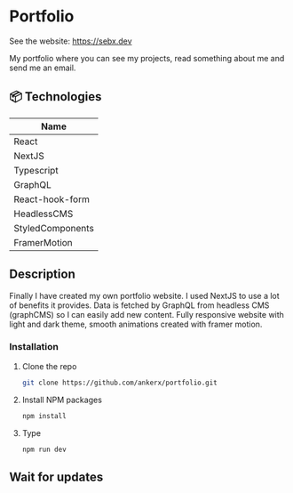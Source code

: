 # Portfolio

See the website: https://sebx.dev

My portfolio where you can see my projects, read something about me and send me an email.

## 📦 Technologies

| Name             |
| ---------------- |
| React            |
| NextJS           |
| Typescript       |
| GraphQL          |
| React-hook-form  |
| HeadlessCMS      |
| StyledComponents |
| FramerMotion     |

## Description

Finally I have created my own portfolio website. I used NextJS to use a lot of benefits it provides. Data is fetched by GraphQL from headless CMS (graphCMS) so I can easily add new content.
Fully responsive website with light and dark theme, smooth animations created with framer motion.

### Installation

1. Clone the repo
   ```sh
   git clone https://github.com/ankerx/portfolio.git
   ```
2. Install NPM packages
   ```sh
   npm install
   ```
3. Type
   ```sh
   npm run dev
   ```

## Wait for updates

